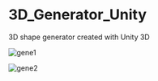 # 3D_Generator_Unity
3D shape generator created with Unity 3D

![gene1](https://user-images.githubusercontent.com/22651469/66259341-de6b1a00-e77d-11e9-99c4-acd170e65480.jpg)

![gene2](https://user-images.githubusercontent.com/22651469/66259344-e1660a80-e77d-11e9-9eee-efc0835b4558.jpg)
